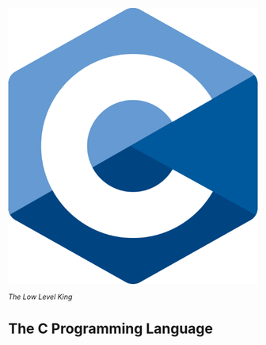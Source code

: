 ![The C Programming Language](./docs/C_Programming_Language.svg.png)

_The Low Level King_

# The C Programming Language
